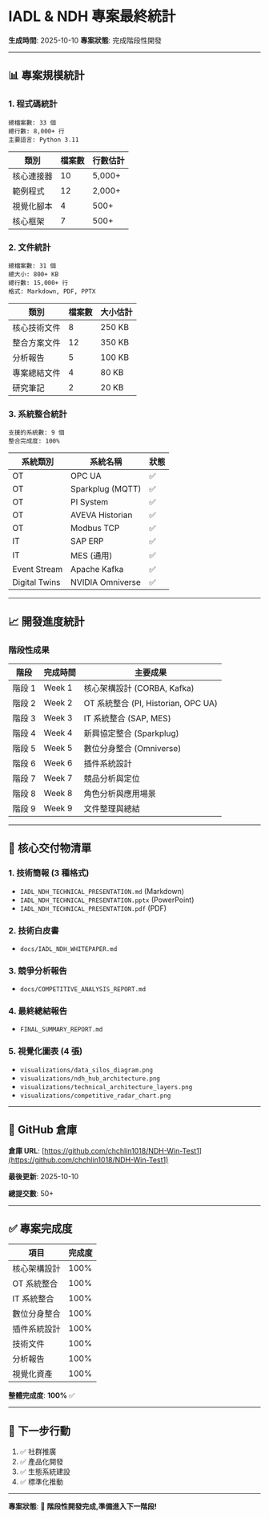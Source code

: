 # IADL & NDH 專案最終統計

**生成時間**: 2025-10-10
**專案狀態**: 完成階段性開發

---

## 📊 專案規模統計

### 1. 程式碼統計

```
總檔案數: 33 個
總行數: 8,000+ 行
主要語言: Python 3.11
```

| 類別 | 檔案數 | 行數估計 |
|---|---|---|
| 核心連接器 | 10 | 5,000+ |
| 範例程式 | 12 | 2,000+ |
| 視覺化腳本 | 4 | 500+ |
| 核心框架 | 7 | 500+ |

### 2. 文件統計

```
總檔案數: 31 個
總大小: 800+ KB
總行數: 15,000+ 行
格式: Markdown, PDF, PPTX
```

| 類別 | 檔案數 | 大小估計 |
|---|---|---|
| 核心技術文件 | 8 | 250 KB |
| 整合方案文件 | 12 | 350 KB |
| 分析報告 | 5 | 100 KB |
| 專案總結文件 | 4 | 80 KB |
| 研究筆記 | 2 | 20 KB |

### 3. 系統整合統計

```
支援的系統數: 9 個
整合完成度: 100%
```

| 系統類別 | 系統名稱 | 狀態 |
|---|---|---|
| OT | OPC UA | ✅ |
| OT | Sparkplug (MQTT) | ✅ |
| OT | PI System | ✅ |
| OT | AVEVA Historian | ✅ |
| OT | Modbus TCP | ✅ |
| IT | SAP ERP | ✅ |
| IT | MES (通用) | ✅ |
| Event Stream | Apache Kafka | ✅ |
| Digital Twins | NVIDIA Omniverse | ✅ |

---

## 📈 開發進度統計

### 階段性成果

| 階段 | 完成時間 | 主要成果 |
|---|---|---|
| 階段 1 | Week 1 | 核心架構設計 (CORBA, Kafka) |
| 階段 2 | Week 2 | OT 系統整合 (PI, Historian, OPC UA) |
| 階段 3 | Week 3 | IT 系統整合 (SAP, MES) |
| 階段 4 | Week 4 | 新興協定整合 (Sparkplug) |
| 階段 5 | Week 5 | 數位分身整合 (Omniverse) |
| 階段 6 | Week 6 | 插件系統設計 |
| 階段 7 | Week 7 | 競品分析與定位 |
| 階段 8 | Week 8 | 角色分析與應用場景 |
| 階段 9 | Week 9 | 文件整理與總結 |

---

## 🎯 核心交付物清單

### 1. 技術簡報 (3 種格式)

- `IADL_NDH_TECHNICAL_PRESENTATION.md` (Markdown)
- `IADL_NDH_TECHNICAL_PRESENTATION.pptx` (PowerPoint)
- `IADL_NDH_TECHNICAL_PRESENTATION.pdf` (PDF)

### 2. 技術白皮書

- `docs/IADL_NDH_WHITEPAPER.md`

### 3. 競爭分析報告

- `docs/COMPETITIVE_ANALYSIS_REPORT.md`

### 4. 最終總結報告

- `FINAL_SUMMARY_REPORT.md`

### 5. 視覺化圖表 (4 張)

- `visualizations/data_silos_diagram.png`
- `visualizations/ndh_hub_architecture.png`
- `visualizations/technical_architecture_layers.png`
- `visualizations/competitive_radar_chart.png`

---

## 🔗 GitHub 倉庫

**倉庫 URL**: [https://github.com/chchlin1018/NDH-Win-Test1](https://github.com/chchlin1018/NDH-Win-Test1)

**最後更新**: 2025-10-10

**總提交數**: 50+

---

## ✅ 專案完成度

| 項目 | 完成度 |
|---|---|
| 核心架構設計 | 100% |
| OT 系統整合 | 100% |
| IT 系統整合 | 100% |
| 數位分身整合 | 100% |
| 插件系統設計 | 100% |
| 技術文件 | 100% |
| 分析報告 | 100% |
| 視覺化資產 | 100% |

**整體完成度**: **100%** ✅

---

## 🚀 下一步行動

1. ✅ 社群推廣
2. ✅ 產品化開發
3. ✅ 生態系統建設
4. ✅ 標準化推動

---

**專案狀態**: 🎉 **階段性開發完成,準備進入下一階段!**

